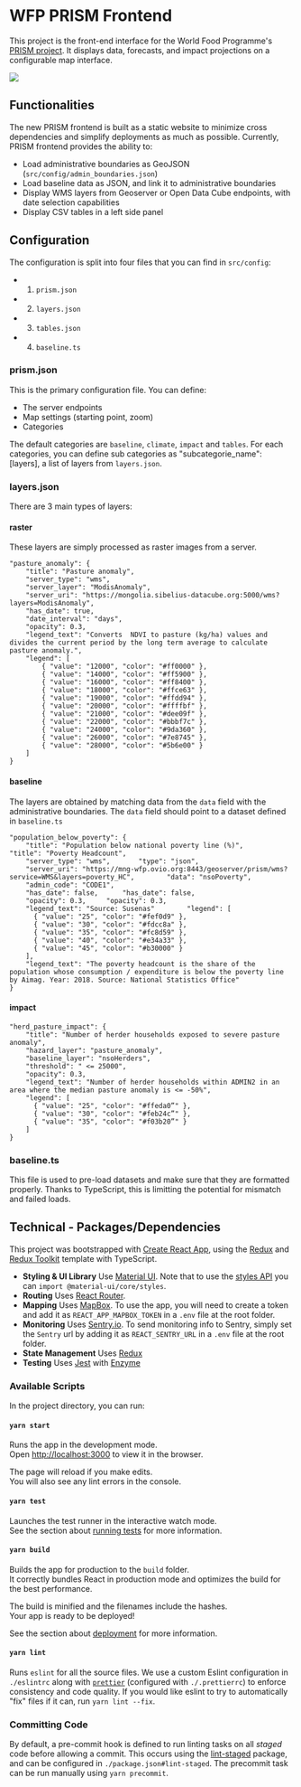 # WFP PRISM Frontend

This project is the front-end interface for the World Food Programme's [PRISM project](https://innovation.wfp.org/project/prism). It displays data, forecasts, and impact projections on a configurable map interface.

![](/assets/prism_frontend.png)

## Functionalities

The new PRISM frontend is built as a static website to minimize cross dependencies and simplify deployments as much as possible. Currently, PRISM frontend provides the ability to:
- Load administrative boundaries as GeoJSON (`src/config/admin_boundaries.json`)
- Load baseline data as JSON, and link it to administrative boundaries
- Display WMS layers from Geoserver or Open Data Cube endpoints, with date selection capabilities
- Display CSV tables in a left side panel

## Configuration

The configuration is split into four files that you can find in `src/config`:
- 1. `prism.json`
- 2. `layers.json`
- 3. `tables.json`
- 4. `baseline.ts`

### prism.json
This is the primary configuration file. You can define:
- The server endpoints
- Map settings (starting point, zoom)
- Categories

The default categories are `baseline`, `climate`, `impact` and `tables`.
For each categories, you can define sub categories as "subcategorie_name": [layers], a list of layers from `layers.json`.

### layers.json
There are 3 main types of layers:

#### raster
These layers are simply processed as raster images from a server.
```
"pasture_anomaly": {
    "title": "Pasture anomaly",
    "server_type": "wms",
    "server_layer": "ModisAnomaly",
    "server_uri": "https://mongolia.sibelius-datacube.org:5000/wms?layers=ModisAnomaly",
    "has_date": true,
    "date_interval": "days",
    "opacity": 0.3,
    "legend_text": "Converts  NDVI to pasture (kg/ha) values and divides the current period by the long term average to calculate pasture anomaly.",
    "legend": [
        { "value": "12000", "color": "#ff0000" },
        { "value": "14000", "color": "#ff5900" },
        { "value": "16000", "color": "#ff8400" },
        { "value": "18000", "color": "#ffce63" },
        { "value": "19000", "color": "#ffdd94" },
        { "value": "20000", "color": "#ffffbf" },
        { "value": "21000", "color": "#dee09f" },
        { "value": "22000", "color": "#bbbf7c" },
        { "value": "24000", "color": "#9da360" },
        { "value": "26000", "color": "#7e8745" },
        { "value": "28000", "color": "#5b6e00" }
    ]
}
```

#### baseline
The layers are obtained by matching data from the `data` field with the administrative boundaries.
The `data` field should point to a dataset defined in `baseline.ts`

```
"population_below_poverty": {
    "title": "Population below national poverty line (%)",	    "title": "Poverty Headcount",
    "server_type": "wms",	    "type": "json",
    "server_uri": "https://mng-wfp.ovio.org:8443/geoserver/prism/wms?service=WMS&layers=poverty_HC",	    "data": "nsoPoverty",
    "admin_code": "CODE1",
    "has_date": false,	    "has_date": false,
    "opacity": 0.3,	    "opacity": 0.3,
    "legend_text": "Source: Susenas"	    "legend": [
      { "value": "25", "color": "#fef0d9" },
      { "value": "30", "color": "#fdcc8a" },
      { "value": "35", "color": "#fc8d59" },
      { "value": "40", "color": "#e34a33" },
      { "value": "45", "color": "#b30000" }
    ],
    "legend_text": "The poverty headcount is the share of the population whose consumption / expenditure is below the poverty line by Aimag. Year: 2018. Source: National Statistics Office"
}
```

#### impact

```
"herd_pasture_impact": {
    "title": "Number of herder households exposed to severe pasture anomaly",
    "hazard_layer": "pasture_anomaly",
    "baseline_layer": "nsoHerders",
    "threshold": " <= 25000",
    "opacity": 0.3,
    "legend_text": "Number of herder households within ADMIN2 in an area where the median pasture anomaly is <= -50%",
    "legend": [
      { "value": "25", "color": "#ffeda0”" },
      { "value": "30", "color": "#feb24c”" },
      { "value": "35", "color": "#f03b20”" }
    ]
}
```

### baseline.ts
This file is used to pre-load datasets and make sure that they are formatted properly. Thanks to TypeScript, this is limitting the potential for mismatch and failed loads.

## Technical - Packages/Dependencies

This project was bootstrapped with [Create React App](https://github.com/facebook/create-react-app), using the [Redux](https://redux.js.org/) and [Redux Toolkit](https://redux-toolkit.js.org/) template with TypeScript.

- **Styling & UI Library** Use [Material UI](https://material-ui.com/). Note that to use the [styles API](https://material-ui.com/styles/basics/) you can `import @material-ui/core/styles`.
- **Routing** Uses [React Router](https://reacttraining.com/react-router/web/guides/quick-start).
- **Mapping** Uses [MapBox](https://docs.mapbox.com/mapbox.js/api/v3.2.1/). To use the app, you will need to create a token and add it as `REACT_APP_MAPBOX_TOKEN` in a `.env` file at the root folder.
- **Monitoring** Uses [Sentry.io](https://sentry.io). To send monitoring info to Sentry, simply set the `Sentry` url  by adding it as `REACT_SENTRY_URL` in a `.env` file at the root folder.
- **State Management** Uses [Redux](https://redux.js.org/introduction/getting-started)
- **Testing** Uses [Jest](https://jestjs.io/) with [Enzyme](https://enzymejs.github.io/enzyme/)

### Available Scripts

In the project directory, you can run:

#### `yarn start`

Runs the app in the development mode.<br />
Open [http://localhost:3000](http://localhost:3000) to view it in the browser.

The page will reload if you make edits.<br />
You will also see any lint errors in the console.
#### `yarn test`

Launches the test runner in the interactive watch mode.<br />
See the section about [running tests](https://facebook.github.io/create-react-app/docs/running-tests) for more information.

#### `yarn build`

Builds the app for production to the `build` folder.<br />
It correctly bundles React in production mode and optimizes the build for the best performance.

The build is minified and the filenames include the hashes.<br />
Your app is ready to be deployed!

See the section about [deployment](https://facebook.github.io/create-react-app/docs/deployment) for more information.

#### `yarn lint`

Runs `eslint` for all the source files. We use a custom Eslint configuration in `./eslintrc` along with [`prettier`](https://prettier.io/) (configured with `./.prettierrc`) to enforce consistency and code quality. If you would like eslint to try to automatically "fix" files if it can, run `yarn lint --fix`.

### Committing Code

By default, a pre-commit hook is defined to run linting tasks on all _staged_ code before allowing a commit. This occurs using the [lint-staged](https://github.com/okonet/lint-staged) package, and can be configured in `./package.json#lint-staged`. The precommit task can be run manually using `yarn precommit`.
